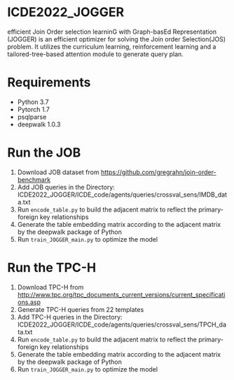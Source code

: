 
# ICDE2022_JOGGER
efficient Join Order selection learninG with Graph-basEd Representation (JOGGER) is an efficient optimizer for solving the Join order Selection(JOS) problem. It utilizes the curriculum learning, reinforcement learning and a tailored-tree-based attention module to generate query plan.  

# Requirements
- Python 3.7 
- Pytorch 1.7
- psqlparse
- deepwalk 1.0.3

# Run the JOB   
1. Download JOB dataset from https://github.com/gregrahn/join-order-benchmark
2. Add JOB queries in the Directory: ICDE2022_JOGGER/ICDE_code/agents/queries/crossval_sens/IMDB_data.txt
3. Run `encode_table.py` to build the adjacent matrix to reflect the primary-foreign key relationships
4. Generate the table embedding matrix according to the adjacent matrix by the deepwalk package of Python 
5. Run `train_JOGGER_main.py` to optimize the model

# Run the TPC-H   
1. Download TPC-H from http://www.tpc.org/tpc_documents_current_versions/current_specifications.asp 
2. Generate TPC-H queries from 22 templates
3. Add TPC-H queries in the Directory: ICDE2022_JOGGER/ICDE_code/agents/queries/crossval_sens/TPCH_data.txt
4. Run `encode_table.py` to build the adjacent matrix to reflect the primary-foreign key relationships
5. Generate the table embedding matrix according to the adjacent matrix by the deepwalk package of Python 
6. Run `train_JOGGER_main.py` to optimize the model
